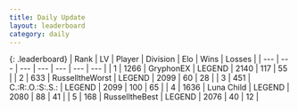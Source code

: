 ```yaml
---
title: Daily Update
layout: leaderboard
category: daily
---
```


{: .leaderboard}
| Rank | LV | Player | Division | Elo | Wins | Losses |
| --- | --- | --- | --- | --- | --- | --- |
| <span data-change="0">1</span> | 1266 | <span title="ID: 315148">GryphonEX</span> | LEGEND | <span data-change="-7">2140</span> | <span data-change="11">117</span> | <span data-change="6">55</span> |
| <span data-change="0">2</span> | 633 | <span title="ID: 388751">RusselltheWorst</span> | LEGEND | <span data-change="0">2099</span> | <span data-change="0">60</span> | <span data-change="0">28</span> |
| <span data-change="0">3</span> | 451 | <span title="ID: 451068">C.:R:.O.:S:.S.:</span> | LEGEND | <span data-change="2">2099</span> | <span data-change="4">100</span> | <span data-change="2">65</span> |
| <span data-change="3">4</span> | 1636 | <span title="ID: 164871">Luna Child</span> | LEGEND | <span data-change="17">2080</span> | <span data-change="3">88</span> | <span data-change="1">41</span> |
| <span data-change="22">5</span> | 168 | <span title="ID: 547266">RusselltheBest</span> | LEGEND | <span data-change="74">2076</span> | <span data-change="12">40</span> | <span data-change="2">12</span> |